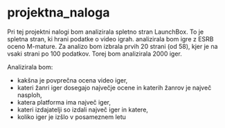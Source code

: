 # projektna_naloga
Pri tej projektni nalogi bom analizirala spletno stran LaunchBox. To je spletna stran, ki hrani podatke o video igrah.
 analizirala bom igre z ESRB oceno M-mature. Za analizo bom izbrala prvih 20 strani (od 58), kjer je na vsaki strani po 100 podatkov. Torej bom analizirala 2000 iger.

 Analizirala bom:
 - kakšna je povprečna ocena video iger,
 - kateri žanri iger dosegajo največje ocene in katerih žanrov je največ nasploh, 
 - katera platforma ima največ iger, 
 - kateri izdajatelji so izdali največ iger in katere,
 - koliko iger je izšlo v posameznem letu

